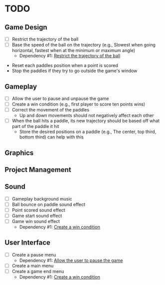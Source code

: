 # TODO

## Game Design

- [ ] Restrict the trajectory of the ball
- [ ] Base the speed of the ball on the trajectory (e.g., Slowest when going
horizontal, fastest when at the minimum or maximum angle)
    - Dependency #1: [Restrict the trajectory of the ball](#game-design)
- Reset each paddles position when a point is scored
- Stop the paddles if they try to go outside the game's window

## Gameplay

- [ ] Allow the user to pause and unpause the game
- [ ] Create a win condition (e.g., first player to score ten points wins)
- [ ] Correct the movement of the paddles
  - Up and down movements should not negatively affect each other
- [ ] When the ball hits a paddle, its new trajectory should be based off what
part of the paddle it hit
    - Store the desired positions on a paddle (e.g., The center, top third,
    bottom third) can help with this

## Graphics

## Project Management

## Sound

- [ ] Gameplay background music
- [ ] Ball bounce on paddle sound effect
- [ ] Point scored sound effect
- [ ] Game start sound effect
- [ ] Game win sound effect
    - Dependency #1: [Create a win condition](#gameplay)

## User Interface

- [ ] Create a pause menu
    - Dependency #1: [Allow the user to pause the game](#gameplay)
- [ ] Create a main menu
- [ ] Create a game end menu
    - Dependency #1: [Create a win condition](#gameplay)